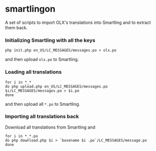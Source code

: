 smartlingon
===========

A set of scripts to import OLX's translations into Smartling and to extract them back.

### Initializing Smartling with all the keys

```
php init.php en_US/LC_MESSAGES/messages.po > olx.po
```

and then upload `olx.po` to Smartling.

### Loading all translations

```
for i in *_*
do php upload.php en_US/LC_MESSAGES/messages.po $i/LC_MESSAGES/messages.po > $i.po
done
```

and then upload all `*.po` to Smartling.

### Importing all translations back

Download all translations from Smartling and

```
for i in *_*.po
do php download.php $i > `basename $i .po`/LC_MESSAGES/message.po
done
```
